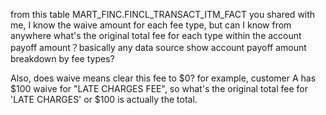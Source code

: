 
from this table MART_FINC.FINCL_TRANSACT_ITM_FACT you shared with me, I know the waive amount for each fee type, but can I know from anywhere what's the original total fee for each type within the account payoff amount？basically any data source show account payoff amount breakdown by fee types?


Also, does waive means clear this fee to $0? for example, customer A has $100 waive for "LATE CHARGES FEE", so what's the original total fee for 'LATE CHARGES' or $100 is actually the total.
